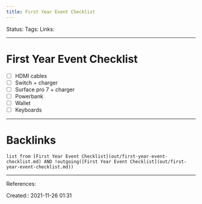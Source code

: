 ```yaml
---
title: First Year Event Checklist
---
```

Status: 
Tags: 
Links:
___
# First Year Event Checklist
- [ ] HDMI cables
- [ ] Switch + charger
- [ ] Surface pro 7 + charger
- [ ] Powerbank
- [ ] Wallet
- [ ] Keyboards
___
# Backlinks
```dataview
list from [First Year Event Checklist](out/first-year-event-checklist.md) AND !outgoing([First Year Event Checklist](out/first-year-event-checklist.md))
```
___
References:

Created:: 2021-11-26 01:31
